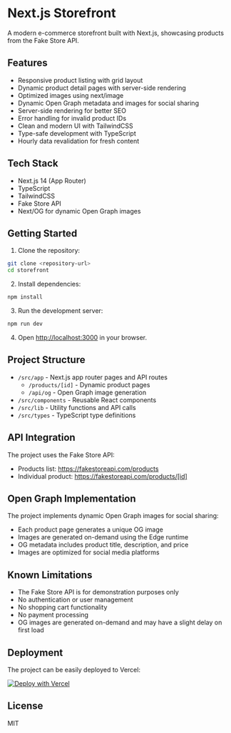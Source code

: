 # Next.js Storefront

A modern e-commerce storefront built with Next.js, showcasing products from the Fake Store API.

## Features

- Responsive product listing with grid layout
- Dynamic product detail pages with server-side rendering
- Optimized images using next/image
- Dynamic Open Graph metadata and images for social sharing
- Server-side rendering for better SEO
- Error handling for invalid product IDs
- Clean and modern UI with TailwindCSS
- Type-safe development with TypeScript
- Hourly data revalidation for fresh content

## Tech Stack

- Next.js 14 (App Router)
- TypeScript
- TailwindCSS
- Fake Store API
- Next/OG for dynamic Open Graph images

## Getting Started

1. Clone the repository:
```bash
git clone <repository-url>
cd storefront
```

2. Install dependencies:
```bash
npm install
```

3. Run the development server:
```bash
npm run dev
```

4. Open [http://localhost:3000](http://localhost:3000) in your browser.

## Project Structure

- `/src/app` - Next.js app router pages and API routes
  - `/products/[id]` - Dynamic product pages
  - `/api/og` - Open Graph image generation
- `/src/components` - Reusable React components
- `/src/lib` - Utility functions and API calls
- `/src/types` - TypeScript type definitions

## API Integration

The project uses the Fake Store API:
- Products list: https://fakestoreapi.com/products
- Individual product: https://fakestoreapi.com/products/[id]

## Open Graph Implementation

The project implements dynamic Open Graph images for social sharing:
- Each product page generates a unique OG image
- Images are generated on-demand using the Edge runtime
- OG metadata includes product title, description, and price
- Images are optimized for social media platforms

## Known Limitations

- The Fake Store API is for demonstration purposes only
- No authentication or user management
- No shopping cart functionality
- No payment processing
- OG images are generated on-demand and may have a slight delay on first load

## Deployment

The project can be easily deployed to Vercel:

[![Deploy with Vercel](https://vercel.com/button)](https://vercel.com/new/clone?repository-url=https://github.com/yourusername/storefront)

## License

MIT
